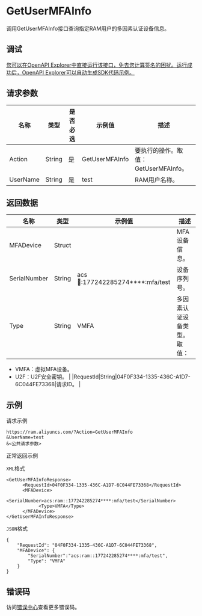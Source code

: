# GetUserMFAInfo

调用GetUserMFAInfo接口查询指定RAM用户的多因素认证设备信息。

## 调试

[您可以在OpenAPI Explorer中直接运行该接口，免去您计算签名的困扰。运行成功后，OpenAPI Explorer可以自动生成SDK代码示例。](https://api.aliyun.com/#product=Ram&api=GetUserMFAInfo&type=RPC&version=2015-05-01)

## 请求参数

|名称|类型|是否必选|示例值|描述|
|--|--|----|---|--|
|Action|String|是|GetUserMFAInfo|要执行的操作。取值：GetUserMFAInfo。 |
|UserName|String|是|test|RAM用户名称。 |

## 返回数据

|名称|类型|示例值|描述|
|--|--|---|--|
|MFADevice|Struct| |MFA设备信息。 |
|SerialNumber|String|acs:ram::177242285274\*\*\*\*:mfa/test|设备序列号。 |
|Type|String|VMFA|多因素认证设备类型。取值：

 -   VMFA：虚拟MFA设备。
-   U2F：U2F安全密钥。 |
|RequestId|String|04F0F334-1335-436C-A1D7-6C044FE73368|请求ID。 |

## 示例

请求示例

```
https://ram.aliyuncs.com/?Action=GetUserMFAInfo
&UserName=test
&<公共请求参数>
```

正常返回示例

`XML`格式

```
<GetUserMFAInfoResponse>
	  <RequestId>04F0F334-1335-436C-A1D7-6C044FE73368</RequestId>
	  <MFADevice>
		    <SerialNumber>acs:ram::177242285274****:mfa/test</SerialNumber>
		    <Type>VMFA</Type>
	  </MFADevice>
</GetUserMFAInfoResponse>
```

`JSON`格式

```
{
    "RequestId": "04F0F334-1335-436C-A1D7-6C044FE73368",
    "MFADevice": {
        "SerialNumber":"acs:ram::177242285274****:mfa/test",
        "Type": "VMFA"
    }
}
```

## 错误码

访问[错误中心](https://error-center.alibabacloud.com/status/product/Ram)查看更多错误码。


